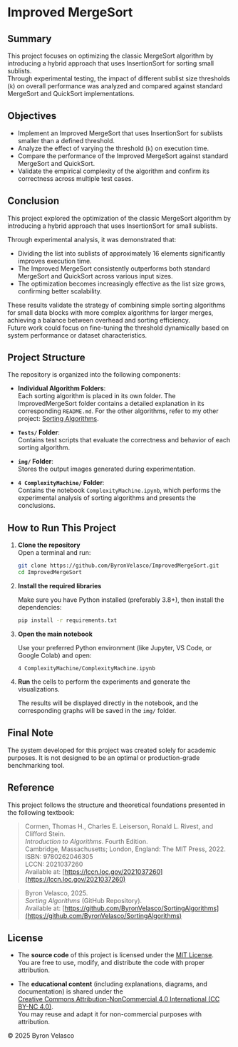# **Improved MergeSort**

## **Summary**

This project focuses on optimizing the classic MergeSort algorithm by introducing a hybrid approach that uses InsertionSort for sorting small sublists.  
Through experimental testing, the impact of different sublist size thresholds (`k`) on overall performance was analyzed and compared against standard MergeSort and QuickSort implementations.

## **Objectives**

- Implement an Improved MergeSort that uses InsertionSort for sublists smaller than a defined threshold.
- Analyze the effect of varying the threshold (`k`) on execution time.
- Compare the performance of the Improved MergeSort against standard MergeSort and QuickSort.
- Validate the empirical complexity of the algorithm and confirm its correctness across multiple test cases.

## **Conclusion**

This project explored the optimization of the classic MergeSort algorithm by introducing a hybrid approach that uses InsertionSort for small sublists.

Through experimental analysis, it was demonstrated that:
- Dividing the list into sublists of approximately 16 elements significantly improves execution time.
- The Improved MergeSort consistently outperforms both standard MergeSort and QuickSort across various input sizes.
- The optimization becomes increasingly effective as the list size grows, confirming better scalability.

These results validate the strategy of combining simple sorting algorithms for small data blocks with more complex algorithms for larger merges, achieving a balance between overhead and sorting efficiency.  
Future work could focus on fine-tuning the threshold dynamically based on system performance or dataset characteristics.

## **Project Structure**

The repository is organized into the following components:

- **Individual Algorithm Folders**:  
  Each sorting algorithm is placed in its own folder. The ImprovedMergeSort folder contains a detailed explanation in its corresponding `README.md`. For the other algorithms, refer to my other project: [Sorting Algorithms](https://github.com/ByronVelasco/SortingAlgorithms).

- **`Tests/` Folder**:  
  Contains test scripts that evaluate the correctness and behavior of each sorting algorithm.

- **`img/` Folder**:  
  Stores the output images generated during experimentation.

- **`4 ComplexityMachine/` Folder**:  
  Contains the notebook `ComplexityMachine.ipynb`, which performs the experimental analysis of sorting algorithms and presents the conclusions.

## **How to Run This Project**

1. **Clone the repository**  
   Open a terminal and run:

   ```bash
   git clone https://github.com/ByronVelasco/ImprovedMergeSort.git
   cd ImprovedMergeSort

2. **Install the required libraries**
   
   Make sure you have Python installed (preferably 3.8+), then install the dependencies:
   
   ```bash
   pip install -r requirements.txt

3. **Open the main notebook**
   
   Use your preferred Python environment (like Jupyter, VS Code, or Google Colab) and open:

   ```
   4 ComplexityMachine/ComplexityMachine.ipynb

4. **Run** the cells to perform the experiments and generate the visualizations.

   The results will be displayed directly in the notebook, and the corresponding graphs will be saved in the `img/` folder.

## **Final Note**

The system developed for this project was created solely for academic purposes. It is not designed to be an optimal or production-grade benchmarking tool.

## **Reference**

This project follows the structure and theoretical foundations presented in the following textbook:

> Cormen, Thomas H., Charles E. Leiserson, Ronald L. Rivest, and Clifford Stein.  
> *Introduction to Algorithms*. Fourth Edition.  
> Cambridge, Massachusetts; London, England: The MIT Press, 2022.  
> ISBN: 9780262046305  
> LCCN: 2021037260  
> Available at: [https://lccn.loc.gov/2021037260](https://lccn.loc.gov/2021037260)

> Byron Velasco, 2025.  
> *Sorting Algorithms* (GitHub Repository).  
> Available at: [https://github.com/ByronVelasco/SortingAlgorithms](https://github.com/ByronVelasco/SortingAlgorithms)

## **License**

- The **source code** of this project is licensed under the [MIT License](./LICENSE).  
  You are free to use, modify, and distribute the code with proper attribution.

- The **educational content** (including explanations, diagrams, and documentation) is shared under the  
  [Creative Commons Attribution-NonCommercial 4.0 International (CC BY-NC 4.0)](https://creativecommons.org/licenses/by-nc/4.0/).  
  You may reuse and adapt it for non-commercial purposes with attribution.

© 2025 Byron Velasco